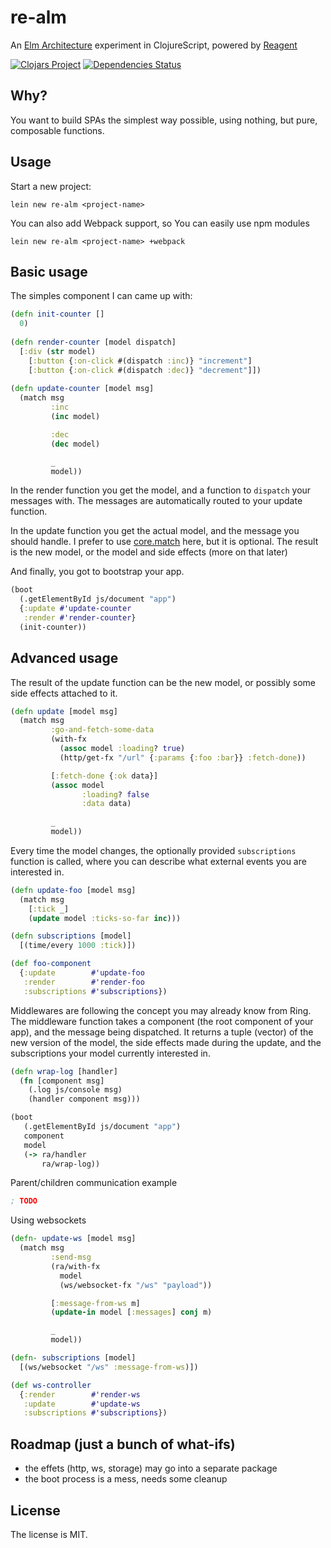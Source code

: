 # re-alm

An [Elm Architecture](https://guide.elm-lang.org/architecture/) experiment in ClojureScript, powered by [Reagent](http://reagent-project.github.io/)

[![Clojars Project](https://img.shields.io/clojars/v/re-alm.svg)](https://clojars.org/re-alm)
[![Dependencies Status](https://versions.deps.co/vbedegi/re-alm/status.svg)](https://versions.deps.co/vbedegi/re-alm) 
 
## Why?

You want to build SPAs the simplest way possible, using nothing, but pure, composable functions.

## Usage

Start a new project:

`lein new re-alm <project-name>`

You can also add Webpack support, so You can easily use npm modules

`lein new re-alm <project-name> +webpack`

## Basic usage

The simples component I can came up with:

```clojure
(defn init-counter []
  0)
  
(defn render-counter [model dispatch]
  [:div (str model)
    [:button {:on-click #(dispatch :inc)} "increment"]
    [:button {:on-click #(dispatch :dec)} "decrement"]])
    
(defn update-counter [model msg]
  (match msg
         :inc
         (inc model)

         :dec
         (dec model)

         _
         model))
```

In the render function you get the model, and a function to `dispatch` your messages with. The messages are automatically routed to your update function. 

In the update function you get the actual model, and the message you should handle. I prefer to use [core.match](https://github.com/clojure/core.match) here, but it is optional. The result is the new model, or the model and side effects (more on that later)

And finally, you got to bootstrap your app.

 ```clojure
 (boot
   (.getElementById js/document "app")
   {:update #'update-counter
    :render #'render-counter}
   (init-counter))
```

## Advanced usage

The result of the update function can be the new model, or possibly some side effects attached to it.

```clojure
(defn update [model msg]
  (match msg
         :go-and-fetch-some-data
         (with-fx
           (assoc model :loading? true)
           (http/get-fx "/url" {:params {:foo :bar}} :fetch-done))

         [:fetch-done {:ok data}]
         (assoc model
                :loading? false
                :data data)
                
         _
         model))
```

Every time the model changes, the optionally provided `subscriptions` function is called, where you can describe what external events you are interested in.

```clojure
(defn update-foo [model msg]
  (match msg
    [:tick _]
    (update model :ticks-so-far inc)))

(defn subscriptions [model]
  [(time/every 1000 :tick)])

(def foo-component
  {:update        #'update-foo
   :render        #'render-foo
   :subscriptions #'subscriptions})
```

Middlewares are following the concept you may already know from Ring. The middleware function takes a component (the root component of your app), and the message being dispatched. It returns a tuple (vector) of the new version of the model, the side effects made during the update, and the subscriptions your model currently interested in.

```clojure
(defn wrap-log [handler]
  (fn [component msg]
    (.log js/console msg)
    (handler component msg)))

(boot
   (.getElementById js/document "app")
   component
   model
   (-> ra/handler
       ra/wrap-log))
```

Parent/children communication example

```clojure
; TODO
```

Using websockets

```clojure
(defn- update-ws [model msg]
  (match msg
         :send-msg
         (ra/with-fx
           model
           (ws/websocket-fx "/ws" "payload"))

         [:message-from-ws m]
         (update-in model [:messages] conj m)

         _
         model))

(defn- subscriptions [model]
  [(ws/websocket "/ws" :message-from-ws)])

(def ws-controller
  {:render        #'render-ws
   :update        #'update-ws
   :subscriptions #'subscriptions})
```

## Roadmap (just a bunch of what-ifs)

- the effets (http, ws, storage) may go into a separate package
- the boot process is a mess, needs some cleanup

## License

The license is MIT.

